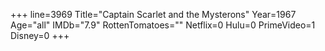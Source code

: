 +++
line=3969
Title="Captain Scarlet and the Mysterons"
Year=1967
Age="all"
IMDb="7.9"
RottenTomatoes=""
Netflix=0
Hulu=0
PrimeVideo=1
Disney=0
+++

